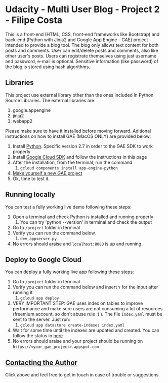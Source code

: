 Udacity - Multi User Blog - Project 2 - Filipe Costa
============

This is a front-end (HTML, CSS, front-end frameworks like Bootstrap) and back-end (Python with Jinja2 and Google App Engine - GAE)
project intended to provide a blog tool.
The blog only allows text content for both posts and comments. User can edit/delete posts and comments,
also like other user's posts.
Users can registrate themselves using just username and password, e-mail is optional.
Sensitive information (like password) of the blog is stored using hash algorithms.

## Libraries
This project use external library other than the ones included in Python Source Libraries.
The external libraries are:
1. google.appengine
2. jinja2
3. webapp2

Please make sure to have it installed before moving forward.
Aditional instructions on how to install GAE (MacOS ONLY) are provided below:
1. Install [Python](https://www.python.org/). Specific version 2.7 in order to the GAE SDK to work properly
2. Install [Google Cloud SDK](https://cloud.google.com/sdk/) and follow the instructions in this page
3. After the installation, from the terminal, run the command
   1. `gcloud components install app-engine-python`
4. [Make yourself a new GAE project](https://cloud.google.com/appengine/docs/standard/python/console/#create)
5. Ok, time to test it.

## Running locally
You can test a fully working live demo following these steps:
1. Open a terminal and check Python is installed and running properly
   1. You can try 'python --version' in terminal and check the output
2. Go to `/project` folder in terminal
3. Verify you can run the command below.
   1. `dev_appserver.py`
4. No errors should araise and `localhost:8080` is up and running

## Deploy to Google Cloud
You can deploy a fully working live app following these steps:
1. Go to `/project` folder in terminal
2. Verify you can run the command below and insert `Y` for the input after running it
   1. `gcloud app deploy`
3. VERY IMPORTANT STEP: GAE uses index on tables to improve performance and make sure users are not consuming a lot
of resources (freemium account, so don't abuse rule :) ). The file `index.yaml` must be sent to the server. Just run:
   1. `gcloud app datastore create-indexes index.yaml`
4. Wait for some time until the indexes are updated and created. You can follow the status in [here](https://console.cloud.google.com/datastore/indexes)
5. No errors should araise and your project should be running on `https://<your_gae_project>.appspot.com`


## [Contacting the Author](mailto:s.costa.filipe@gmail.com)
Click above and feel free to get in touch in case of trouble or suggestions.